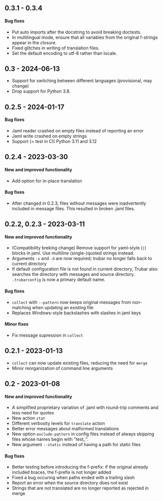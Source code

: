 ## 0.3.1  - 0.3.4

#### Bug fixes

- Put auto imports after the docstring to avoid breaking doctests.
- In multilingual mode, ensure that all variables from the original f-strings appear in the closure.
- Fixed glitches in writing of translation files.
- Set the default encoding to utf-8 rather than locale.

## 0.3 - 2024-06-13

- Support for switching between different languages (provisional, may change)
- Drop support for Python 3.8.

## 0.2.5 - 2024-01-17

#### Bug fixes

- Jaml reader crashed on empty files instead of reporting an error
- Jaml write crashed on empty strings
- Support (= test in CI) Python 3.11 and 3.12

## 0.2.4 - 2023-03-30

#### New and improved functionality

- Add option for in-place translation

#### Bug fixes

- After changed in 0.2.3, files without messages were inadvertently included in message files. This resulted in broken .jaml files.

## 0.2.2, 0.2.3 - 2023-03-11

#### New and improved functionality

- (Compatibility breking change) Remove support for yaml-style (`|`) blocks in jaml. Use multiline (single-)quoted strings instead.
- Arguments `-s` and `-d` are now required; trubar no longer falls back to current directory
- If default configuration file is not found in current directory, Trubar also searches the directory with messages and source directory. `.trubarconfig` is now a primary default name.

#### Bug fixes

- `collect` with `--pattern` now keeps original messages from non-matching when updating an existing file
- Replaces Windows-style backslashes with slashes in jaml keys

#### Minor fixes

- Fix message supression in `collect`


## 0.2.1 - 2023-01-13

- `collect` can now update existing files, reducing the need for `merge`
- Minor reorganization of command line arguments

## 0.2 - 2023-01-08

#### New and improved functionality

- A simplified proprietary variation of .jaml with round-trip comments and less need for quotes
- New action `stat`
- Different verbosity levels for `translate` action
- Better error messages about malformed translations
- New option `exclude-pattern` in config files instead of always skipping files whose names begin with "test_".
- New argument `--static` instead of having a path for static files

#### Bug fixes

- Better testing before introducing the f-prefix: if the original already included braces, the f-prefix is not longer added
- Fixed a bug occuring when paths ended with a trailing slash
- Report an error when the source directory does not exist
- Strings that are not translated are no longer reported as rejected in merge